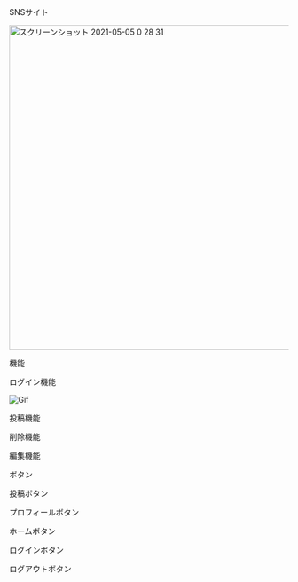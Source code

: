 SNSサイト

<img width="585" alt="スクリーンショット 2021-05-05 0 28 31" src="https://user-images.githubusercontent.com/66195678/117028715-eebbf000-ad38-11eb-82b3-0b77f85e6d1d.png">

機能

ログイン機能

![Gif](https://user-images.githubusercontent.com/66195678/117164166-53da1900-adff-11eb-9468-8e2fdc850d87.gif)


投稿機能



削除機能



編集機能



ボタン

投稿ボタン



プロフィールボタン



ホームボタン



ログインボタン



ログアウトボタン



